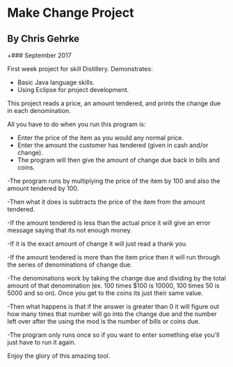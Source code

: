 # Make Change Project

## By Chris Gehrke
+### September 2017

First week project for skill Distillery.
Demonstrates:
* Basic Java language skills.
* Using Eclipse for project development.

This project reads a price, an amount tendered, and prints the change due in each denomination.

All you have to do when you run this program is:
* Enter the price of the item as you would any normal price.
* Enter the amount the customer has tendered (given in cash and/or change).
* The program will then give the amount of change due back in bills and coins.

-The program runs by multiplying the price of the item by 100 and also the amount tendered by 100. 

-Then what it does is subtracts the price of the item from the amount tendered. 

-If the amount tendered is less than the actual price it will give an error message saying that its not enough money.

-If it is the exact amount of change it will just read a thank you.

-If the amount tendered is more than the item price then it will run through the series of denominations of change due.

-The denominations work by taking the change due and dividing by the total amount of that denomination (ex. 100 times $100 is 10000, 100 times 50 is 5000 and so on). Once you get to the coins its just their same value.

-Then what happens is that if the answer is greater than 0 it will figure out how many times that number will go into the change due and the number left over after the using the mod is the number of bills or coins due.

-The program only runs once so if you want to enter something else you'll just have to run it again.

Enjoy the glory of this amazing tool.